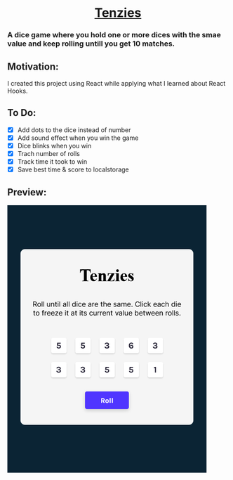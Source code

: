 # <div align="center"><center>[Tenzies](https://kingmathers92.github.io/React-Tenzies-Game/)</div>

### A dice game where you hold one or more dices with the smae value and keep rolling untill you get 10 matches.

## Motivation:

I created this project using React while applying what I learned about React Hooks.

## To Do:

- [x] Add dots to the dice instead of number
- [x] Add sound effect when you win the game
- [x] Dice blinks when you win
- [x] Trach number of rolls
- [x] Track time it took to win
- [x] Save best time & score to localstorage

## Preview:

![Game Preview](src/tenzies-preview.png)
